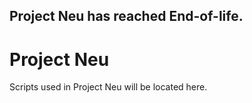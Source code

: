 ## Project Neu has reached End-of-life.

# Project Neu
Scripts used in Project Neu will be located here.
